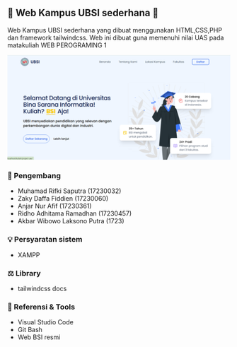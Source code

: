 ## 📝 Web Kampus UBSI sederhana 📝
Web Kampus UBSI sederhana yang dibuat menggunakan HTML,CSS,PHP dan framework tailwindcss. Web ini dibuat guna memenuhi nilai UAS pada matakuliah WEB PEROGRAMING 1

![](https://github.com/zkcodee/UAS-WEB-PROGRAMMING-1-WEB-UBSI/blob/main/asset/tampilan%20web%20(hero%20section).png?raw=true)

### 🙉 Pengembang
- Muhamad Rifki Saputra (17230032)
- Zaky Daffa Fiddien (17230060)
- Anjar Nur Afif (17230361)
- Ridho Adhitama Ramadhan (17230457)
- Akbar Wibowo Laksono Putra (1723)

### 💡 Persyaratan sistem
- XAMPP

### ⚖️ Library
- tailwindcss docs

### 🔨 Referensi & Tools
- Visual Studio Code
- Git Bash
- Web BSI resmi
